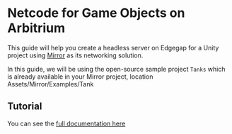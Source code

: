 # Netcode for Game Objects on Arbitrium

This guide will help you create a headless server on Edgegap for a Unity project using [Mirror](https://mirror-networking.com/) as its networking solution.

In this guide, we will be using the open-source sample project `Tanks` which is already available in your Mirror project, location Assets/Mirror/Examples/Tank

## Tutorial

You can see the [full documentation here](https://docs.edgegap.com/docs/sample-projects/mirror-on-edgegap)
